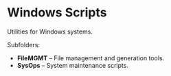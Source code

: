 # Windows Scripts

Utilities for Windows systems.

Subfolders:

- **FileMGMT** – File management and generation tools.
- **SysOps** – System maintenance scripts.
